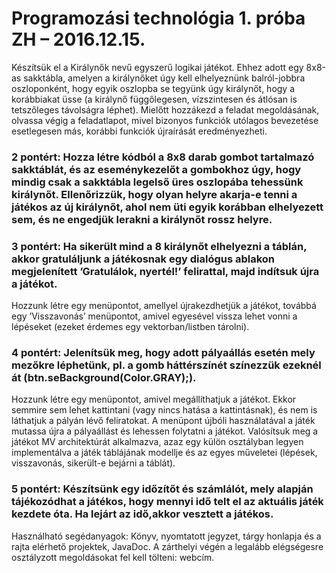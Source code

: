 

# Programozási technológia 1. próba  ZH – 2016.12.15. 


Készítsük el a Királynők nevű egyszerű logikai játékot. Ehhez adott egy 8x8-as sakktábla, amelyen a királynőket úgy kell elhelyeznünk balról-jobbra oszloponként, hogy egyik oszlopba se tegyünk úgy királynőt, hogy a korábbiakat üsse (a királynő függőlegesen, vízszintesen és átlósan is tetszőleges távolságra léphet). Mielőtt hozzákezd a feladat megoldásának, olvassa végig a feladatlapot, mivel bizonyos funkciók utólagos bevezetése esetlegesen más, korábbi funkciók újraírását eredményezheti. 

### 2 pontért:	Hozza létre kódból a 8x8 darab gombot tartalmazó sakktáblát, és az eseménykezelőt a gombokhoz úgy, hogy mindig csak a sakktábla legelső üres oszlopába tehessünk királynőt. Ellenőrizzük, hogy olyan helyre akarja-e tenni a játékos az új királynőt, ahol nem üti egyik korábban elhelyezett sem, és ne engedjük lerakni a királynőt rossz helyre.

### 3 pontért:	Ha sikerült mind a 8 királynőt elhelyezni a táblán, akkor gratuláljunk a játékosnak egy dialógus ablakon megjelenített ’Gratulálok, nyertél!’ felirattal, majd indítsuk újra a játékot. 
Hozzunk létre egy menüpontot, amellyel újrakezdhetjük a játékot, továbbá egy ’Visszavonás’ menüpontot, amivel egyesével vissza lehet vonni a lépéseket (ezeket érdemes egy vektorban/listben tárolni).


### 4 pontért:	Jelenítsük meg, hogy adott pályaállás esetén mely mezőkre léphetünk, pl. a gomb háttérszínét színezzük ezeknél át (btn.seBackground(Color.GRAY);).
Hozzunk létre egy menüpontot, amivel megállíthatjuk a játékot. Ekkor semmire sem lehet
kattintani (vagy nincs hatása a kattintásnak), és nem is láthatjuk a pályán lévő feliratokat.
A menüpont újbóli használatával a játék mutassa újra a pályaállást és lehessen folytatni a játékot.
Valósítsuk meg a játékot MV architektúrát alkalmazva, azaz egy külön osztályban legyen implementálva a játék táblájának modellje és az egyes műveletei (lépések, visszavonás, sikerült-e bejárni a táblát).

### 5 pontért:	Készítsünk egy időzítőt és számlálót, mely alapján tájékozódhat a játékos, hogy mennyi idő telt el az aktuális játék kezdete óta. Ha lejárt az idő,akkor vesztett a játékos.


Használható segédanyagok: Könyv, nyomtatott jegyzet, tárgy honlapja és a rajta elérhető projektek, JavaDoc.
A zárthelyi végén a legalább elégségesre osztályzott megoldásokat fel kell tölteni: webcím.
